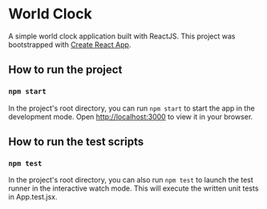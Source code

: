# World Clock

A simple world clock application built with ReactJS. This project was bootstrapped with [Create React App](https://github.com/facebook/create-react-app).

## How to run the project

### `npm start`

In the project's root directory, you can run `npm start` to start the app in the development mode. Open [http://localhost:3000](http://localhost:3000) to view it in your browser.

## How to run the test scripts

### `npm test`

In the project's root directory, you can also run `npm test` to launch the test runner in the interactive watch mode. This will execute the written unit tests in App.test.jsx.
